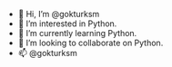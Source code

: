 - 👋 Hi, I’m @gokturksm
- 👀 I’m interested in Python.
- 🌱 I’m currently learning Python.
- 💞️ I’m looking to collaborate on Python.
- 📫 @gokturksm

<!---
gokturksm/gokturksm is a ✨ special ✨ repository because its `README.md` (this file) appears on your GitHub profile.
You can click the Preview link to take a look at your changes.
--->
